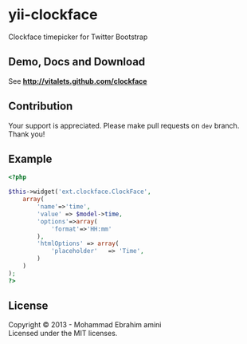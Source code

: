 # yii-clockface
Clockface timepicker for Twitter Bootstrap

## Demo, Docs and Download
See **http://vitalets.github.com/clockface**

## Contribution
Your support is appreciated. 
Please make pull requests on <code>dev</code> branch. Thank you!

## Example
```php
<?php

$this->widget('ext.clockface.ClockFace',
	array(
		'name'=>'time',
		'value' => $model->time,
		'options'=>array(
			'format'=>'HH:mm'
		),
		'htmlOptions' => array(
			'placeholder' 	=> 'Time',
		)
	)
);
?>
```

## License
Copyright &copy; 2013 - Mohammad Ebrahim amini  
Licensed under the MIT licenses.
